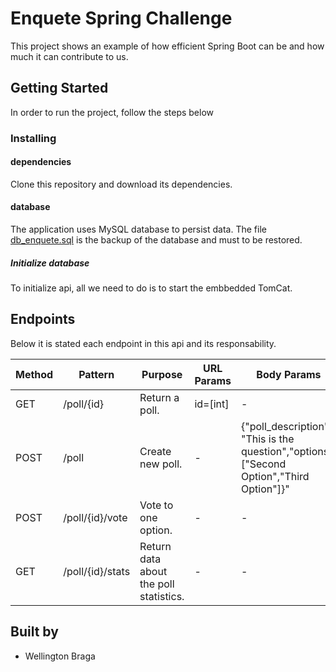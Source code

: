 # Enquete Spring Challenge

This project shows an example of how efficient Spring Boot can be and how much it can contribute to us.

## Getting Started

In order to run the project, follow the steps below

### Installing

#### dependencies
Clone this repository and download its dependencies.

#### database

The application uses MySQL database to persist data. The file [db_enquete.sql](db_enquete.sql) is the backup of the database and must to be
restored.

##### Initialize database

To initialize api, all we need to do is to start the embbedded TomCat.

## Endpoints

Below it is stated each endpoint in this api and its responsability.

Method | Pattern | Purpose | URL Params | Body Params
-------|---------|---------|------------|-------------
GET | /poll/{id} | Return a poll. | id=[int] | -
POST | /poll | Create new poll. | - | {"poll_description": "This is the question","options": ["Second Option","Third Option"]}" 
POST | /poll/{id}/vote | Vote to one option. | - | -
GET | /poll/{id}/stats | Return data about the poll statistics. | - | -


## Built by

* Wellington Braga
